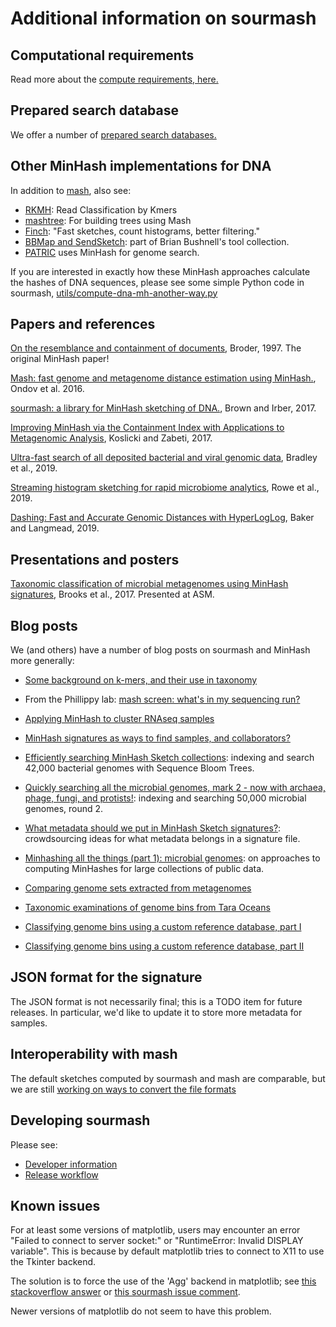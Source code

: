 # Additional information on sourmash

## Computational requirements

Read more about the [compute requirements, here.](requirements.md)

## Prepared search database

We offer a number of [prepared search databases.](databases.md)

## Other MinHash implementations for DNA

In addition to [mash][0], also see:

* [RKMH][1]: Read Classification by Kmers
* [mashtree][2]: For building trees using Mash
* [Finch][3]: "Fast sketches,
  count histograms, better filtering."
* [BBMap and SendSketch][13]: part of Brian Bushnell's tool collection.
* [PATRIC](https://patricbrc.org/) uses MinHash for genome search.

If you are interested in exactly how these MinHash approaches
calculate the hashes of DNA sequences, please see some simple Python
code in sourmash, [utils/compute-dna-mh-another-way.py][4]

## Papers and references

[On the resemblance and containment of documents][20],  Broder, 1997. The original MinHash paper!

[Mash: fast genome and metagenome distance estimation using MinHash.][21], Ondov et al. 2016.

[sourmash: a library for MinHash sketching of DNA.][22], Brown and Irber, 2017.

[Improving MinHash via the Containment Index with Applications to Metagenomic Analysis][23], Koslicki and Zabeti, 2017.

[Ultra-fast search of all deposited bacterial and viral genomic data](http://dx.doi.org/10.1038/s41587-018-0010-1), Bradley et al., 2019.
 
[Streaming histogram sketching for rapid microbiome analytics](https://www.biorxiv.org/content/10.1101/408070v1), Rowe et al., 2019.

[Dashing: Fast and Accurate Genomic Distances with HyperLogLog](https://www.biorxiv.org/content/10.1101/501726v2), Baker and Langmead, 2019.

## Presentations and posters

[Taxonomic classification of microbial metagenomes using MinHash signatures][12], Brooks et al., 2017. Presented at ASM.

## Blog posts


 We (and others) have a number of blog posts on sourmash and MinHash
 more generally:

 * [Some background on k-mers, and their use in taxonomy][15]

 * From the Phillippy lab: [mash screen: what's in my sequencing run?][14]

* [Applying MinHash to cluster RNAseq samples][5]


* [MinHash signatures as ways to find samples, and collaborators?][6]


* [Efficiently searching MinHash Sketch collections][7]:
   indexing and
  search 42,000 bacterial genomes with Sequence Bloom Trees.

* [Quickly searching all the microbial genomes, mark 2 - now with archaea, phage, fungi, and protists!][8]:
 indexing
  and searching 50,000 microbial genomes, round 2.

* [What metadata should we put in MinHash Sketch signatures?][9]:
  crowdsourcing ideas for what metadata belongs in a signature file.

* [Minhashing all the things (part 1): microbial genomes][10]:
   on
  approaches to computing MinHashes for large collections of public data.
* [Comparing genome sets extracted from metagenomes][16]

* [Taxonomic examinations of genome bins from Tara Oceans][17]

* [Classifying genome bins using a custom reference database, part I][18]

* [Classifying genome bins using a custom reference database, part II][19]

## JSON format for the signature


The JSON format is not necessarily final; this is a TODO item for future
releases.  In particular, we'd like to update it to store more metadata
for samples.

## Interoperability with mash


The default sketches computed by sourmash and mash are comparable, but
we are still [working on ways to convert the file formats][11]

## Developing sourmash


Please see:
 * [Developer information][24]
 * [Release workflow][25]

## Known issues

For at least some versions of matplotlib, users may encounter an
error "Failed to connect to server socket:" or "RuntimeError:
Invalid DISPLAY variable".  This is because by default matplotlib
tries to connect to X11 to use the Tkinter backend.

The solution is to force the use of the 'Agg' backend in matplotlib;
see [this stackoverflow answer](https://stackoverflow.com/a/34294056)
or [this sourmash issue comment](https://github.com/dib-lab/sourmash/issues/254#issuecomment-304274590).

Newer versions of matplotlib do not seem to have this problem.

[0]:https://github.com/marbl/Mash
[1]:https://github.com/edawson/rkmh
[2]:https://github.com/lskatz/mashtree/blob/master/README.md
[3]:https://github.com/onecodex/finch-rs
[4]:https://github.com/dib-lab/sourmash/blob/master/utils/compute-dna-mh-another-way.py
[5]:http://ivory.idyll.org/blog/2016-sourmash.html
[6]:http://ivory.idyll.org/blog/2016-sourmash-signatures.html
[7]:http://ivory.idyll.org/blog/2016-sourmash-sbt.html
[8]:http://ivory.idyll.org/blog/2016-sourmash-sbt-more.html
[9]:http://ivory.idyll.org/blog/2016-sourmash-signatures-metadata.html
[10]:http://blog.luizirber.org/2016/12/28/soursigs-arch-1/
[11]:https://github.com/marbl/Mash/issues/27
[12]:https://osf.io/mu4gk/
[13]:http://seqanswers.com/forums/showthread.php?t=74019
[14]:https://genomeinformatics.github.io/mash-screen/
[15]:http://ivory.idyll.org/blog/2017-something-about-kmers.html
[16]:http://ivory.idyll.org/blog/2017-comparing-genomes-from-metagenomes.html
[17]:http://ivory.idyll.org/blog/2017-taxonomy-of-tara-ocean-genomes.html
[18]:http://ivory.idyll.org/blog/2017-classify-genome-bins-with-custom-db-part-1.html
[19]:http://ivory.idyll.org/blog/2017-classify-genome-bins-with-custom-db-part-2.html
[20]:http://ieeexplore.ieee.org/document/666900/?reload=true
[21]:https://genomebiology.biomedcentral.com/articles/10.1186/s13059-016-0997-x
[22]:http://joss.theoj.org/papers/3d793c6e7db683bee7c03377a4a7f3c9
[23]:https://www.biorxiv.org/content/early/2017/09/04/184150
[24]:developer.md
[25]:release.md
